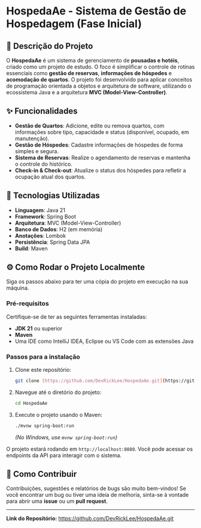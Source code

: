# HospedaAe - Sistema de Gestão de Hospedagem (Fase Inicial)

## 🏡 Descrição do Projeto

O **HospedaAe** é um sistema de gerenciamento de **pousadas e hotéis**, criado como um projeto de estudo. O foco é simplificar o controle de rotinas essenciais como **gestão de reservas**, **informações de hóspedes** e **acomodação de quartos**. O projeto foi desenvolvido para aplicar conceitos de programação orientada a objetos e arquitetura de software, utilizando o ecossistema Java e a arquitetura **MVC (Model-View-Controller)**.

## ✨ Funcionalidades

* **Gestão de Quartos**: Adicione, edite ou remova quartos, com informações sobre tipo, capacidade e status (disponível, ocupado, em manutenção).
* **Gestão de Hóspedes**: Cadastre informações de hóspedes de forma simples e segura.
* **Sistema de Reservas**: Realize o agendamento de reservas e mantenha o controle do histórico.
* **Check-in & Check-out**: Atualize o status dos hóspedes para refletir a ocupação atual dos quartos.

## 🚀 Tecnologias Utilizadas

* **Linguagem**: Java 21
* **Framework**: Spring Boot
* **Arquitetura**: MVC (Model-View-Controller)
* **Banco de Dados**: H2 (em memória)
* **Anotações**: Lombok
* **Persistência**: Spring Data JPA
* **Build**: Maven

## ⚙️ Como Rodar o Projeto Localmente

Siga os passos abaixo para ter uma cópia do projeto em execução na sua máquina.

### Pré-requisitos

Certifique-se de ter as seguintes ferramentas instaladas:

* **JDK 21** ou superior
* **Maven**
* Uma IDE como IntelliJ IDEA, Eclipse ou VS Code com as extensões Java

### Passos para a instalação

1.  Clone este repositório:
    ```bash
    git clone [https://github.com/DevRickLee/HospedaAe.git](https://github.com/DevRickLee/HospedaAe.git)
    ```
2.  Navegue até o diretório do projeto:
    ```bash
    cd HospedaAe
    ```
3.  Execute o projeto usando o Maven:
    ```bash
    ./mvnw spring-boot:run
    ```
    *(No Windows, use `mvnw spring-boot:run`)*

O projeto estará rodando em `http://localhost:8080`. Você pode acessar os endpoints da API para interagir com o sistema.

## 🤝 Como Contribuir

Contribuições, sugestões e relatórios de bugs são muito bem-vindos! Se você encontrar um bug ou tiver uma ideia de melhoria, sinta-se à vontade para abrir uma **issue** ou um **pull request**.

---
**Link do Repositório:** https://github.com/DevRickLee/HospedaAe.git